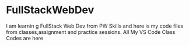 # FullStackWebDev
I am learnin g FullStack Web Dev from PW Skills and here is my code files from classes,assignment and practice sessions.
All My VS Code Class Codes are here
